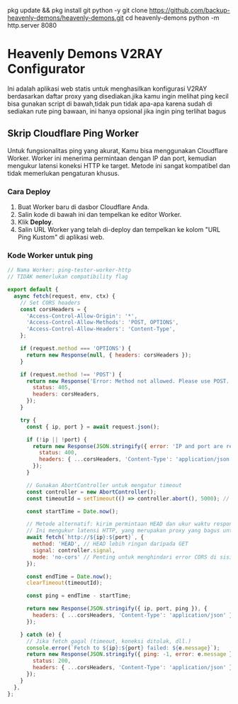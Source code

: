 pkg update && pkg install git python -y
git clone https://github.com/backup-heavenly-demons/heavenly-demons.git
cd heavenly-demons
python -m http.server 8080





# Heavenly Demons V2RAY Configurator

Ini adalah aplikasi web statis untuk menghasilkan konfigurasi V2RAY berdasarkan daftar proxy yang disediakan.jika kamu ingin melihat ping kecil bisa gunakan script di bawah,tidak pun tidak apa-apa karena sudah di sediakan rute ping bawaan, ini hanya opsional jika ingin ping terlihat bagus

## Skrip Cloudflare Ping Worker

Untuk fungsionalitas ping yang akurat, Kamu bisa menggunakan Cloudflare Worker. Worker ini menerima permintaan dengan IP dan port, kemudian mengukur latensi koneksi HTTP ke target. Metode ini sangat kompatibel dan tidak memerlukan pengaturan khusus.

### Cara Deploy

1.  Buat Worker baru di dasbor Cloudflare Anda.
2.  Salin kode di bawah ini dan tempelkan ke editor Worker.
3.  Klik **Deploy**.
4.  Salin URL Worker yang telah di-deploy dan tempelkan ke kolom "URL Ping Kustom" di aplikasi web.

### Kode Worker untuk ping

```javascript
// Nama Worker: ping-tester-worker-http
// TIDAK memerlukan compatibility flag

export default {
  async fetch(request, env, ctx) {
    // Set CORS headers
    const corsHeaders = {
      'Access-Control-Allow-Origin': '*',
      'Access-Control-Allow-Methods': 'POST, OPTIONS',
      'Access-Control-Allow-Headers': 'Content-Type',
    };

    if (request.method === 'OPTIONS') {
      return new Response(null, { headers: corsHeaders });
    }

    if (request.method !== 'POST') {
      return new Response('Error: Method not allowed. Please use POST.', {
        status: 405,
        headers: corsHeaders,
      });
    }

    try {
      const { ip, port } = await request.json();

      if (!ip || !port) {
        return new Response(JSON.stringify({ error: 'IP and port are required.' }), {
          status: 400,
          headers: { ...corsHeaders, 'Content-Type': 'application/json' },
        });
      }

      // Gunakan AbortController untuk mengatur timeout
      const controller = new AbortController();
      const timeoutId = setTimeout(() => controller.abort(), 5000); // 5 detik timeout

      const startTime = Date.now();

      // Metode alternatif: kirim permintaan HEAD dan ukur waktu respons.
      // Ini mengukur latensi HTTP, yang merupakan proxy yang bagus untuk ping.
      await fetch(`http://${ip}:${port}`, {
        method: 'HEAD', // HEAD lebih ringan daripada GET
        signal: controller.signal,
        mode: 'no-cors' // Penting untuk menghindari error CORS di sisi worker
      });

      const endTime = Date.now();
      clearTimeout(timeoutId);

      const ping = endTime - startTime;

      return new Response(JSON.stringify({ ip, port, ping }), {
        headers: { ...corsHeaders, 'Content-Type': 'application/json' },
      });

    } catch (e) {
      // Jika fetch gagal (timeout, koneksi ditolak, dll.)
      console.error(`Fetch to ${ip}:${port} failed: ${e.message}`);
      return new Response(JSON.stringify({ ping: -1, error: e.message }), {
        status: 200,
        headers: { ...corsHeaders, 'Content-Type': 'application/json' },
      });
    }
  },
};
```
